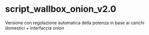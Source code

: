 # script_wallbox_onion_v2.0
Versione con regolazione automatica della potenza in base ai carichi domestici + interfaccia onion
